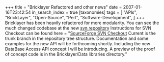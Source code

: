 +++
title = "Bricklayer Refactored and other news"
date = 2007-01-16T23:42:54
in_search_index = true
[taxonomies]
tags = [ 
	"APIs",
	"BrickLayer",
	"Open-Source",
	"Perl",
	"Software-Development",
]
+++
Bricklayer has been heavily refactored for more modularity. You can see the much changed codebase at the new <a href="http://bricklayer-perl.svn.sourceforge.net/viewvc/bricklayer-perl/Current/">svn repository</a> Instructions for SVN Checkout can be found here = "<a href="http://sourceforge.net/svn/?group_id=173287">SourceForge SVN Checkout</a> Current is the trunk branch in the repository tree structure. Documentation and some examples for the new API will be forthcoming shortly. Including the new DataBase Access API concept I will be introducing. A preview of the proof of concept code is in the Bricklayer/Data libraries directory."
